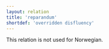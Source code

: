 ```yaml
---
layout: relation
title: 'reparandum'
shortdef: 'overridden disfluency'
---
```


This relation is not used for Norwegian.
<!-- Interlanguage links updated Út zář 29 20:43:27 CEST 2020 -->
